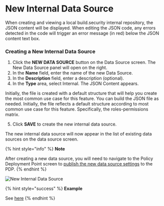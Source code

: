 # New Internal Data Source

When creating and viewing a local build.security internal repository, the JSON content will be displayed. When editing the JSON code, any errors detected in the code will trigger an error message \(in red\) below the JSON content text box.

### Creating a New Internal Data Source

1. Click the **NEW DATA SOURCE** button on the Data Source screen. The New Data Source panel will open on the right.
2. In the **Name** field, enter the name of the new Data Source.
3. In the **Description** field, enter a description \(optional\).
4. In the **Type** area, select Internal. The JSON Content appears.

Initially, the file is created with a default structure that will help you create the most common use case for this feature. You can build the JSON file as needed. Initially, the file reflects a default structure according to most common use case for this feature. Specifically, the roles-permissions matrix.

5. Click **SAVE** to create the new internal data source.

The new internal data source will now appear in the list of existing data sources on the data source screen.

{% hint style="info" %}
**Note**

After creating a new data source, you will need to navigate to the Policy Deployment Point screen to [publish the new data source settings](https://docs.build.security/docs/policy-deployment) to the PDP.
{% endhint %}

![New Internal Data Source](https://files.readme.io/483f99e-newinternal.PNG)

{% hint style="success" %}
**Example**

See [here](../internal-data-source.md)
{% endhint %}

